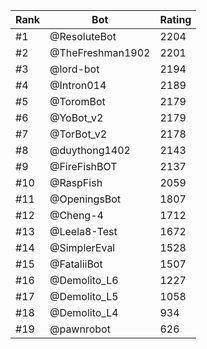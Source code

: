 Rank|Bot|Rating
---|---|---
#1|@ResoluteBot|2204
#2|@TheFreshman1902|2201
#3|@lord-bot|2194
#4|@Intron014|2189
#5|@ToromBot|2179
#6|@YoBot_v2|2179
#7|@TorBot_v2|2178
#8|@duythong1402|2143
#9|@FireFishBOT|2137
#10|@RaspFish|2059
#11|@OpeningsBot|1807
#12|@Cheng-4|1712
#13|@Leela8-Test|1672
#14|@SimplerEval|1528
#15|@FataliiBot|1507
#16|@Demolito_L6|1227
#17|@Demolito_L5|1058
#18|@Demolito_L4|934
#19|@pawnrobot|626
